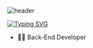 ![header](https://capsule-render.vercel.app/api?type=waving&height=100%&color=4e26be)


[![Typing SVG](https://readme-typing-svg.herokuapp.com?font=Fira+Code&pause=1000&color=4E26BE&center=true&vCenter=true&width=1000&lines=Olá%2C+me+chamo+Joao+Vitor.;Dev+Back-End;Bem+vindo!+%3AD)](https://git.io/typing-svg)


- 👩‍💻 Back-End Developer
